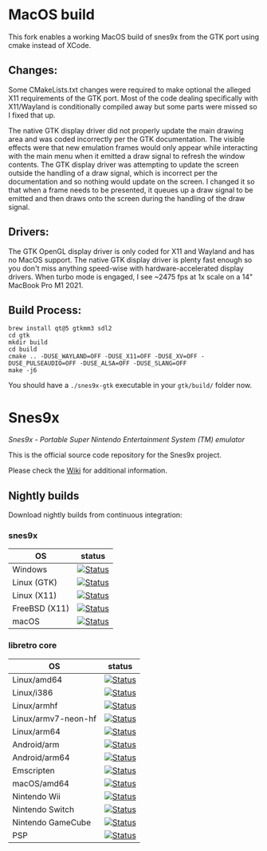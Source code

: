 # MacOS build
This fork enables a working MacOS build of snes9x from the GTK port using cmake instead of XCode.

## Changes:
Some CMakeLists.txt changes were required to make optional the alleged X11 requirements of the GTK port. Most of the code dealing specifically with X11/Wayland is conditionally compiled away but some parts were missed so I fixed that up.

The native GTK display driver did not properly update the main drawing area and was coded incorrectly per the GTK documentation. The visible effects were that new emulation frames would only appear while interacting with the main menu when it emitted a draw signal to refresh the window contents. The GTK display driver was attempting to update the screen outside the handling of a draw signal, which is incorrect per the documentation and so nothing would update on the screen. I changed it so that when a frame needs to be presented, it queues up a draw signal to be emitted and then draws onto the screen during the handling of the draw signal.

## Drivers:
The GTK OpenGL display driver is only coded for X11 and Wayland and has no MacOS support. The native GTK display driver is plenty fast enough so you don't miss anything speed-wise with hardware-accelerated display drivers. When turbo mode is engaged, I see ~2475 fps at 1x scale on a 14" MacBook Pro M1 2021.

## Build Process:
```
brew install qt@5 gtkmm3 sdl2
cd gtk
mkdir build
cd build
cmake .. -DUSE_WAYLAND=OFF -DUSE_X11=OFF -DUSE_XV=OFF -DUSE_PULSEAUDIO=OFF -DUSE_ALSA=OFF -DUSE_SLANG=OFF
make -j6
```

You should have a `./snes9x-gtk` executable in your `gtk/build/` folder now.

# Snes9x
*Snes9x - Portable Super Nintendo Entertainment System (TM) emulator*

This is the official source code repository for the Snes9x project.

Please check the [Wiki](https://github.com/snes9xgit/snes9x/wiki) for additional information.

## Nightly builds

Download nightly builds from continuous integration:

### snes9x

| OS            | status                                           |
|---------------|--------------------------------------------------|
| Windows       | [![Status][s9x-win-all]][appveyor]               |
| Linux (GTK)   | [![Status][snes9x_linux-gtk-amd64]][cirrus-ci]   |
| Linux (X11)   | [![Status][snes9x_linux-x11-amd64]][cirrus-ci]   |
| FreeBSD (X11) | [![Status][snes9x_freebsd-x11-amd64]][cirrus-ci] |
| macOS         | [![Status][snes9x_macOS-amd64]][cirrus-ci]       |

[appveyor]: https://ci.appveyor.com/project/snes9x/snes9x
[cirrus-ci]: http://cirrus-ci.com/github/snes9xgit/snes9x

[s9x-win-all]: https://ci.appveyor.com/api/projects/status/github/snes9xgit/snes9x?branch=master&svg=true
[snes9x_linux-gtk-amd64]: https://api.cirrus-ci.com/github/snes9xgit/snes9x.svg?task=snes9x_linux-gtk-amd64
[snes9x_linux-x11-amd64]: https://api.cirrus-ci.com/github/snes9xgit/snes9x.svg?task=snes9x_linux-x11-amd64
[snes9x_freebsd-x11-amd64]: https://api.cirrus-ci.com/github/snes9xgit/snes9x.svg?task=snes9x_freebsd-x11-amd64
[snes9x_macOS-amd64]: https://api.cirrus-ci.com/github/snes9xgit/snes9x.svg?task=snes9x_macOS-amd64

### libretro core

| OS                  | status                                                  |
|---------------------|---------------------------------------------------------|
| Linux/amd64         | [![Status][libretro_linux-amd64]][cirrus-ci]            |
| Linux/i386          | [![Status][libretro_linux-i386]][cirrus-ci]             |
| Linux/armhf         | [![Status][libretro_linux-armhf]][cirrus-ci]            |
| Linux/armv7-neon-hf | [![Status][libretro_linux-armv7-neon-hf]][cirrus-ci]    |
| Linux/arm64         | [![Status][libretro_linux-arm64]][cirrus-ci]            |
| Android/arm         | [![Status][libretro_android-arm]][cirrus-ci]            |
| Android/arm64       | [![Status][libretro_android-arm64]][cirrus-ci]          |
| Emscripten          | [![Status][libretro_emscripten]][cirrus-ci]             |
| macOS/amd64         | [![Status][libretro_macOS-amd64]][cirrus-ci]            |
| Nintendo Wii        | [![Status][libretro_nintendo-wii]][cirrus-ci]           |
| Nintendo Switch     | [![Status][libretro_nintendo-switch-libnx]][cirrus-ci]  |
| Nintendo GameCube   | [![Status][libretro_nintendo-ngc]][cirrus-ci]           |
| PSP                 | [![Status][libretro_playstation-psp]][cirrus-ci]        |

[libretro_linux-amd64]: https://api.cirrus-ci.com/github/snes9xgit/snes9x.svg?task=libretro_linux-amd64
[libretro_linux-i386]: https://api.cirrus-ci.com/github/snes9xgit/snes9x.svg?task=libretro_linux-i386
[libretro_linux-armhf]: https://api.cirrus-ci.com/github/snes9xgit/snes9x.svg?task=libretro_linux-armhf
[libretro_linux-armv7-neon-hf]: https://api.cirrus-ci.com/github/snes9xgit/snes9x.svg?task=libretro_linux-armv7-neon-hf
[libretro_linux-arm64]: https://api.cirrus-ci.com/github/snes9xgit/snes9x.svg?task=libretro_linux-arm64
[libretro_android-arm]: https://api.cirrus-ci.com/github/snes9xgit/snes9x.svg?task=libretro_android-arm
[libretro_android-arm64]: https://api.cirrus-ci.com/github/snes9xgit/snes9x.svg?task=libretro_android-arm64
[libretro_emscripten]: https://api.cirrus-ci.com/github/snes9xgit/snes9x.svg?task=libretro_emscripten
[libretro_macOS-amd64]: https://api.cirrus-ci.com/github/snes9xgit/snes9x.svg?task=libretro_macOS-amd64
[libretro_nintendo-wii]: https://api.cirrus-ci.com/github/snes9xgit/snes9x.svg?task=libretro_nintendo-wii
[libretro_nintendo-switch-libnx]: https://api.cirrus-ci.com/github/snes9xgit/snes9x.svg?task=libretro_nintendo-switch-libnx
[libretro_nintendo-ngc]: https://api.cirrus-ci.com/github/snes9xgit/snes9x.svg?task=libretro_nintendo-ngc
[libretro_playstation-psp]: https://api.cirrus-ci.com/github/snes9xgit/snes9x.svg?task=libretro_playstation-psp
